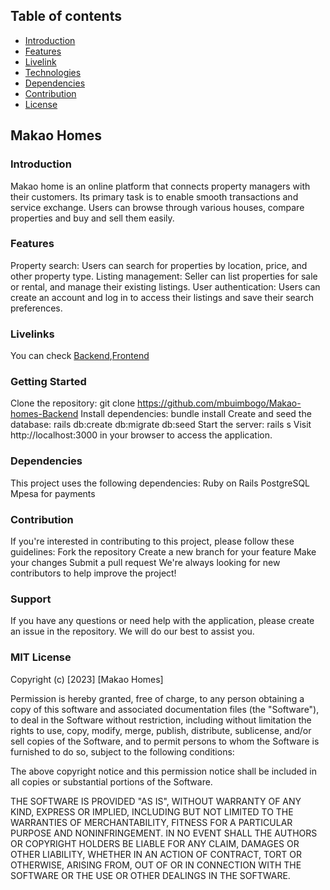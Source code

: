 ## Table of contents
* [Introduction](#introduction)
* [Features](#features)
* [Livelink](#livelink)
* [Technologies](#technologies)
* [Dependencies](#dependencies)
* [Contribution](#contribution)
* [License](#License)
## Makao Homes
### Introduction
Makao home is an online platform that connects property managers with their customers. Its primary task is to enable smooth transactions and service exchange. Users can browse through various houses, compare properties and buy and sell them easily.
### Features
Property search: Users can search for properties by location, price, and other property type.
Listing management: Seller can list properties for sale or rental, and manage their existing listings.
User authentication: Users can create an account and log in to access their listings and save their search preferences.
### Livelinks
You can check [Backend](https://makao-homes.onrender.com),[Frontend](https://makao-homes-frontend-ws43.vercel.app)

### Getting Started
Clone the repository: git clone https://github.com/mbuimbogo/Makao-homes-Backend
Install dependencies: bundle install
Create and seed the database: rails db:create db:migrate db:seed
Start the server: rails s
Visit http://localhost:3000 in your browser to access the application.
### Dependencies
This project uses the following dependencies:
Ruby on Rails
PostgreSQL
Mpesa for payments
### Contribution
If you're interested in contributing to this project, please follow these guidelines:
Fork the repository
Create a new branch for your feature
Make your changes
Submit a pull request
We're always looking for new contributors to help improve the project!
### Support
If you have any questions or need help with the application, please create an issue in the repository. We will do our best to assist you.

### MIT License

Copyright (c) [2023] [Makao Homes]

Permission is hereby granted, free of charge, to any person obtaining a copy of this software and associated documentation files (the "Software"), to deal in the Software without restriction, including without limitation the rights to use, copy, modify, merge, publish, distribute, sublicense, and/or sell copies of the Software, and to permit persons to whom the Software is furnished to do so, subject to the following conditions:

The above copyright notice and this permission notice shall be included in all copies or substantial portions of the Software.

THE SOFTWARE IS PROVIDED "AS IS", WITHOUT WARRANTY OF ANY KIND, EXPRESS OR IMPLIED, INCLUDING BUT NOT LIMITED TO THE WARRANTIES OF MERCHANTABILITY, FITNESS FOR A PARTICULAR PURPOSE AND NONINFRINGEMENT. IN NO EVENT SHALL THE AUTHORS OR COPYRIGHT HOLDERS BE LIABLE FOR ANY CLAIM, DAMAGES OR OTHER LIABILITY, WHETHER IN AN ACTION OF CONTRACT, TORT OR OTHERWISE, ARISING FROM, OUT OF OR IN CONNECTION WITH THE SOFTWARE OR THE USE OR OTHER DEALINGS IN THE SOFTWARE.